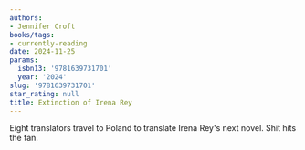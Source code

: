 ```yaml
---
authors:
- Jennifer Croft
books/tags:
- currently-reading
date: 2024-11-25
params:
  isbn13: '9781639731701'
  year: '2024'
slug: '9781639731701'
star_rating: null
title: Extinction of Irena Rey
---
```


Eight translators travel to Poland to translate Irena Rey's next novel. Shit hits the fan.

<!--more-->